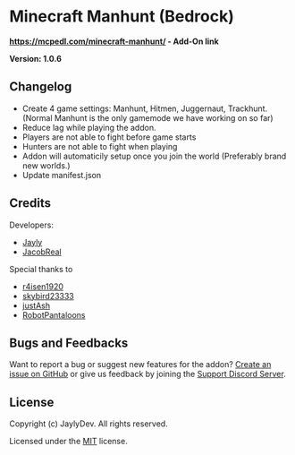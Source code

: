 # Minecraft Manhunt (Bedrock)
**https://mcpedl.com/minecraft-manhunt/ - Add-On link**

**Version: 1.0.6**
## Changelog
- Create 4 game settings: Manhunt, Hitmen, Juggernaut, Trackhunt. (Normal Manhunt is the only gamemode we have working on so far)
- Reduce lag while playing the addon.
- Players are not able to fight before game starts
- Hunters are not able to fight when playing
- Addon will automaticily setup once you join the world (Preferably brand new worlds.)
- Update manifest.json

## Credits
Developers: 
- [Jayly](https://mcpedl.com/user/itsdominicplays/)
- [JacobReal](https://mcpedl.com/user/dreamcraft-studios/)

Special thanks to
- [r4isen1920](https://mcpedl.com/user/r4isen1920/)
- [skybird23333](https://mcpedl.com/user/skybird23333/)
- [justAsh](https://mcpedl.com/user/pixelpolydigital/)
- [RobotPantaloons](https://mcpedl.com/user/RobotPantaloons/)

## Bugs and Feedbacks
Want to report a bug or suggest new features for the addon? [Create an issue on GitHub](https://github.com/JaylyDev/manhunt/issues/new) or give us feedback by joining the [Support Discord Server](https://discord.gg/Xn8TCJWA).

## License

Copyright (c) JaylyDev. All rights reserved.

Licensed under the [MIT](https://github.com/JaylyDev/manhunt/blob/main/LICENSE) license.
